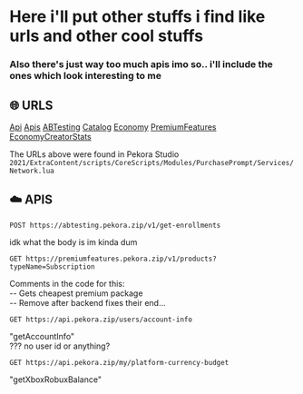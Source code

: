 # Here i'll put other stuffs i find like urls and other cool stuffs
### Also there's just way too much apis imo so.. i'll include the ones which look interesting to me

## 🌐 URLS
[Api](https://api.pekora.zip/auth/home)
[Apis](https://apis.pekora.zip/auth/home)
[ABTesting](https://abtesting.pekora.zip/auth/home)
[Catalog](https://catalog.pekora.zip/auth/home)
[Economy](https://economy.pekora.zip/auth/home)
[PremiumFeatures](https://premiumfeatures.pekora.zip/auth/home)
[EconomyCreatorStats](https://economycreatorstats.pekora.zip/auth/home)

The URLs above were found in Pekora Studio `2021/ExtraContent/scripts/CoreScripts/Modules/PurchasePrompt/Services/Network.lua`

## ☁️ APIS
```http
POST https://abtesting.pekora.zip/v1/get-enrollments
```
idk what the body is im kinda dum

```http
GET https://premiumfeatures.pekora.zip/v1/products?typeName=Subscription
```
Comments in the code for this:  
-- Gets cheapest premium package  
-- Remove after backend fixes their end...  

```http
GET https://api.pekora.zip/users/account-info
```
"getAccountInfo"  
??? no user id or anything?

```http
GET https://api.pekora.zip/my/platform-currency-budget
```
"getXboxRobuxBalance"

